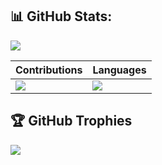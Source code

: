 ## 📊 GitHub Stats:

![](https://github-readme-stats.vercel.app/api?username=deathbeam&theme=radical&hide_border=true&include_all_commits=true&count_private=false&card_width=1012px)

| Contributions | Languages
| - | -
| ![](https://github-readme-streak-stats.herokuapp.com/?user=deathbeam&theme=radical&hide_border=true&card_height=282px) | ![](https://github-readme-stats.vercel.app/api/top-langs/?username=deathbeam&theme=radical&hide_border=true&include_all_commits=true&count_private=false&card_width=500px)

## 🏆 GitHub Trophies
![](https://github-profile-trophy.vercel.app/?username=deathbeam&theme=radical&no-frame=true&no-bg=false&margin-w=4)
